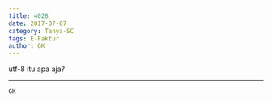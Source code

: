 ```yaml
---
title: 4028
date: 2017-07-07
category: Tanya-SC
tags: E-Faktur
author: GK
---
```


utf-8 itu apa aja?

---



`GK`
